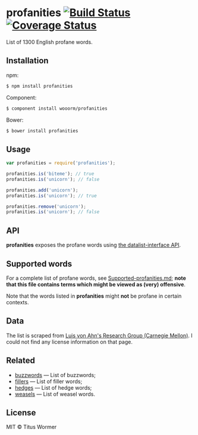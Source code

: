 # profanities [![Build Status](https://travis-ci.org/wooorm/profanities.svg?branch=master)](https://travis-ci.org/wooorm/profanities) [![Coverage Status](https://img.shields.io/coveralls/wooorm/profanities.svg)](https://coveralls.io/r/wooorm/profanities?branch=master)

List of 1300 English profane words.

## Installation

npm:
```sh
$ npm install profanities
```

Component:
```sh
$ component install wooorm/profanities
```

Bower:
```sh
$ bower install profanities
```

## Usage

```js
var profanities = require('profanities');

profanities.is('biteme'); // true
profanities.is('unicorn'); // false

profanities.add('unicorn');
profanities.is('unicorn'); // true

profanities.remove('unicorn');
profanities.is('unicorn'); // false
```

## API

**profanities** exposes the profane words using [the datalist-interface API](https://github.com/wooorm/datalist-interface#datalistinterfaceisword).

## Supported words

For a complete list of profane words, see [Supported-profanities.md](Supported-profanities.md); **note that this file contains terms which might be viewed as (very) offensive**.

Note that the words listed in **profanities** might **not** be profane in certain contexts.

## Data

The list is scraped from [Luis von Ahn's Research Group (Carnegie Mellon)](http://www.cs.cmu.edu/~biglou/resources/). I could not find any license information on that page.

## Related

- [buzzwords](https://github.com/wooorm/buzzwords) — List of buzzwords;
- [fillers](https://github.com/wooorm/fillers) — List of filler words;
- [hedges](https://github.com/wooorm/hedges) — List of hedge words;
- [weasels](https://github.com/wooorm/weasels) — List of weasel words.

## License

MIT © Titus Wormer
